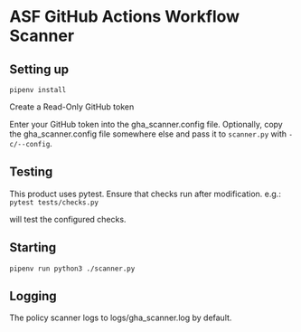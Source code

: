 # ASF GitHub Actions Workflow Scanner

## Setting up
`pipenv install`

Create a Read-Only GitHub token

Enter your GitHub token into the gha_scanner.config file.
Optionally, copy the gha_scanner.config file somewhere else
and pass it to `scanner.py` with `-c/--config`.

## Testing
This product uses pytest. Ensure that checks run after modification.
e.g.:
	`pytest tests/checks.py` 

will test the configured checks.

## Starting
`pipenv run python3 ./scanner.py`

## Logging

The policy scanner logs to logs/gha_scanner.log by default.

